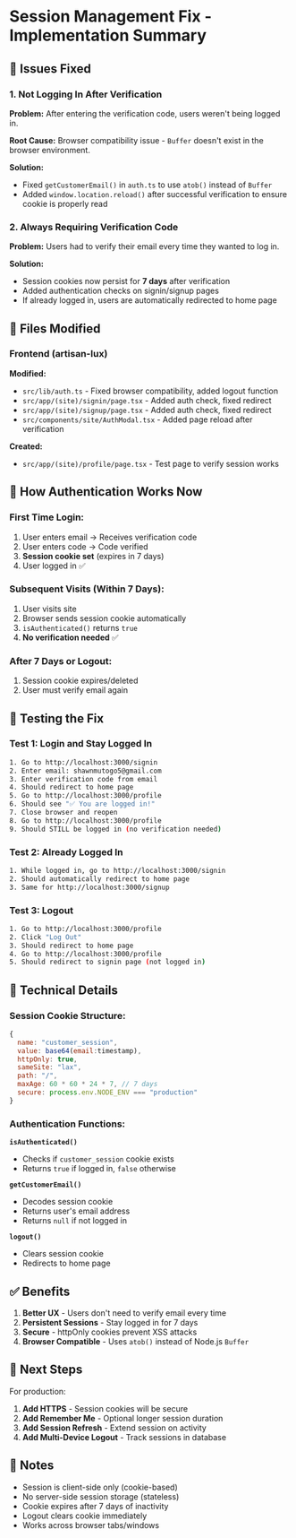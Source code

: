 # Session Management Fix - Implementation Summary

## 🐛 Issues Fixed

### 1. **Not Logging In After Verification**
**Problem:** After entering the verification code, users weren't being logged in.

**Root Cause:** Browser compatibility issue - `Buffer` doesn't exist in the browser environment.

**Solution:**
- Fixed `getCustomerEmail()` in `auth.ts` to use `atob()` instead of `Buffer`
- Added `window.location.reload()` after successful verification to ensure cookie is properly read

### 2. **Always Requiring Verification Code**
**Problem:** Users had to verify their email every time they wanted to log in.

**Solution:**
- Session cookies now persist for **7 days** after verification
- Added authentication checks on signin/signup pages
- If already logged in, users are automatically redirected to home page

## 📁 Files Modified

### Frontend (artisan-lux)
**Modified:**
- `src/lib/auth.ts` - Fixed browser compatibility, added logout function
- `src/app/(site)/signin/page.tsx` - Added auth check, fixed redirect
- `src/app/(site)/signup/page.tsx` - Added auth check, fixed redirect
- `src/components/site/AuthModal.tsx` - Added page reload after verification

**Created:**
- `src/app/(site)/profile/page.tsx` - Test page to verify session works

## 🔐 How Authentication Works Now

### First Time Login:
1. User enters email → Receives verification code
2. User enters code → Code verified
3. **Session cookie set** (expires in 7 days)
4. User logged in ✅

### Subsequent Visits (Within 7 Days):
1. User visits site
2. Browser sends session cookie automatically
3. `isAuthenticated()` returns `true`
4. **No verification needed** ✅

### After 7 Days or Logout:
1. Session cookie expires/deleted
2. User must verify email again

## 🧪 Testing the Fix

### Test 1: Login and Stay Logged In
```bash
1. Go to http://localhost:3000/signin
2. Enter email: shawnmutogo5@gmail.com
3. Enter verification code from email
4. Should redirect to home page
5. Go to http://localhost:3000/profile
6. Should see "✅ You are logged in!"
7. Close browser and reopen
8. Go to http://localhost:3000/profile
9. Should STILL be logged in (no verification needed)
```

### Test 2: Already Logged In
```bash
1. While logged in, go to http://localhost:3000/signin
2. Should automatically redirect to home page
3. Same for http://localhost:3000/signup
```

### Test 3: Logout
```bash
1. Go to http://localhost:3000/profile
2. Click "Log Out"
3. Should redirect to home page
4. Go to http://localhost:3000/profile
5. Should redirect to signin page (not logged in)
```

## 🔧 Technical Details

### Session Cookie Structure:
```javascript
{
  name: "customer_session",
  value: base64(email:timestamp),
  httpOnly: true,
  sameSite: "lax",
  path: "/",
  maxAge: 60 * 60 * 24 * 7, // 7 days
  secure: process.env.NODE_ENV === "production"
}
```

### Authentication Functions:

**`isAuthenticated()`**
- Checks if `customer_session` cookie exists
- Returns `true` if logged in, `false` otherwise

**`getCustomerEmail()`**
- Decodes session cookie
- Returns user's email address
- Returns `null` if not logged in

**`logout()`**
- Clears session cookie
- Redirects to home page

## ✅ Benefits

1. **Better UX** - Users don't need to verify email every time
2. **Persistent Sessions** - Stay logged in for 7 days
3. **Secure** - httpOnly cookies prevent XSS attacks
4. **Browser Compatible** - Uses `atob()` instead of Node.js `Buffer`

## 🚀 Next Steps

For production:
1. **Add HTTPS** - Session cookies will be secure
2. **Add Remember Me** - Optional longer session duration
3. **Add Session Refresh** - Extend session on activity
4. **Add Multi-Device Logout** - Track sessions in database

## 📝 Notes

- Session is client-side only (cookie-based)
- No server-side session storage (stateless)
- Cookie expires after 7 days of inactivity
- Logout clears cookie immediately
- Works across browser tabs/windows
